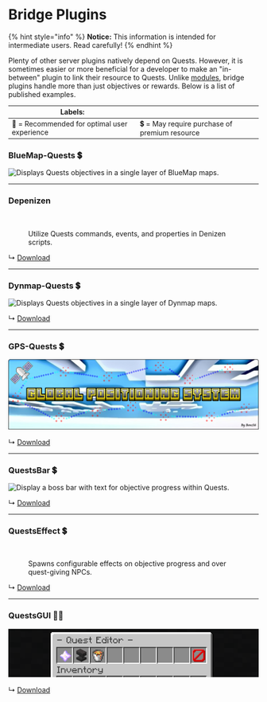 # Bridge Plugins

{% hint style="info" %}
**Notice:** This information is intended for intermediate users. Read carefully!
{% endhint %}

Plenty of other server plugins natively depend on Quests. However, it is sometimes easier or more beneficial for a developer to make an "in-between" plugin to link their resource to Quests. Unlike [modules](https://github.com/PikaMug/Quests/wiki/Casual-%E2%80%90-Modules), bridge plugins handle more than just objectives or rewards. Below is a list of published examples.

| Labels:                                      |                                               |
| -------------------------------------------- | --------------------------------------------- |
| 🌟 = Recommended for optimal user experience | 💲 = May require purchase of premium resource |

### BlueMap-Quests 💲

![Displays Quests objectives in a single layer of BlueMap maps.](../.gitbook/assets/blue.png)



***

### Depenizen

<figure><img src="https://i.alexgoodwin.media/i/misc/e539a9.png" alt=""><figcaption><p>Utilize Quests commands, events, and properties in Denizen scripts.</p></figcaption></figure>

↳ [Download](https://github.com/DenizenScript/Depenizen)

***

### Dynmap-Quests 💲

![Displays Quests objectives in a single layer of Dynmap maps.](https://i.imgur.com/cjS4crB.png)

↳ [Download](https://www.spigotmc.org/resources/dynmap-quests.65987/)

***

### GPS-Quests 💲

![Guides players to objectives with huge arrows using GPS.](../.gitbook/assets/gps.png)

↳ [Download](https://www.spigotmc.org/resources/gps-quests.67835/)

***

### QuestsBar 💲

![Display a boss bar with text for objective progress within Quests.](https://i.imgur.com/9jVAdn9.png)

↳ [Download](https://www.spigotmc.org/resources/questsbar.100634/)

***

### QuestsEffect 💲

<figure><img src="https://i.imgur.com/rJcuZj4.png" alt="" width="375"><figcaption><p>Spawns configurable effects on objective progress and over quest-giving NPCs.</p></figcaption></figure>

↳ [Download](https://www.spigotmc.org/resources/questseffect.107679/)

***

### QuestsGUI 🌟💲

![Displays clickable interfaces over select menus and commands within Quests.](../.gitbook/assets/questsgui.png)

↳ [Download](https://www.spigotmc.org/resources/questsgui.71666/)
